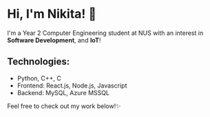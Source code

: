 
# Hi, I'm Nikita! 👋

I'm a Year 2 Computer Engineering student at NUS with an interest in **Software Development**, and **IoT**!

## Technologies:
- Python, C++, C
- Frontend: React.js, Node.js, Javascript
- Backend: MySQL, Azure MSSQL


Feel free to check out my work below!✨


<!--
**nmarwah7/nmarwah7** is a ✨ _special_ ✨ repository because its `README.md` (this file) appears on your GitHub profile.

Here are some ideas to get you started:

- 🔭 I’m currently working on ...
- 🌱 I’m currently learning ...
- 👯 I’m looking to collaborate on ...
- 🤔 I’m looking for help with ...
- 💬 Ask me about ...
- 📫 How to reach me: ...
- 😄 Pronouns: ...
- ⚡ Fun fact: ...
-->
